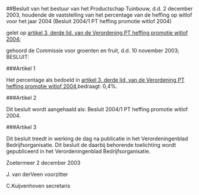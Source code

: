 <meta http-equiv='Content-Type' content='text/html; charset=utf-8' />

##Besluit van het bestuur van het Productschap Tuinbouw, d.d. 2 december 2003, houdende de vaststelling van het percentage van de heffing op witlof voor het jaar 2004 (Besluit 2004/1 PT heffing promotie witlof 2004)

gelet op [artikel 3, derde lid, van de Verordening PT heffing promotie witlof 2004](../../../../../../../../../pbo/verordening/pt/heffing/promotie/witlof/2004/BWBR0015317/README.md);

gehoord de Commissie voor groenten en fruit, d.d. 10 november 2003;
BESLUIT:

###Artikel 1 

Het percentage als bedoeld in [artikel 3, derde lid, van de Verordening PT heffing promotie witlof 2004](../../../../../../../../../pbo/verordening/pt/heffing/promotie/witlof/2004/BWBR0015317/README.md),bedraagt: 0,4%.

###Artikel 2 

Dit besluit wordt aangehaald als: Besluit 2004/1 PT heffing promotie witlof 2004.

###Artikel 3 

Dit besluit treedt in werking de dag na publicatie in het Verordeningenblad Bedrijfsorganisatie.
Dit besluit de daarbij behorende toelichting wordt gepubliceerd in het Verordeningenblad Bedrijfsorganisatie.

Zoetermeer
2 december 2003

J. van derVeen
voorzitter

C.Kuijvenhoven
secretaris
